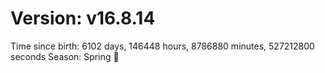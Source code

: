 # Version: v16.8.14
Time since birth: 6102 days, 146448 hours, 8786880 minutes, 527212800 seconds
Season: Spring 🌸
